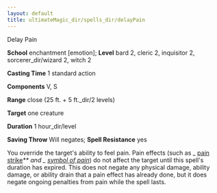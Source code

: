 ```yaml
---
layout: default
title: ultimateMagic_dir/spells_dir/delayPain
---
```

Delay Pain

**School** enchantment [emotion]; **Level** bard 2, cleric 2, inquisitor 2, sorcerer_dir/wizard 2, witch 2

**Casting Time** 1 standard action

**Components** V, S

**Range** close (25 ft. + 5 ft._dir/2 levels)

**Target** one creature

**Duration** 1 hour_dir/level

**Saving Throw** Will negates; **Spell Resistance** yes

You override the target's ability to feel pain. Pain effects (such as _ [pain strike](advanced_dir/spells_dir/painStrike#_pain-strike)_\*\* and _ [symbol of pain](spells_dir/symbolOfPain#_symbol-of-pain)_) do not affect the target until this spell's duration has expired. This does not negate any physical damage, ability damage, or ability drain that a pain effect has already done, but it does negate ongoing penalties from pain while the spell lasts.

